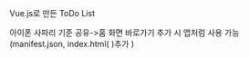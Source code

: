 Vue.js로 만든 ToDo List

아이폰 사파리 기준 공유->홈 화면 바로가기 추가 시 앱처럼 사용 가능
(manifest.json, index.html(  <link rel="manifest" href="/manifest.json"> )추가 )
